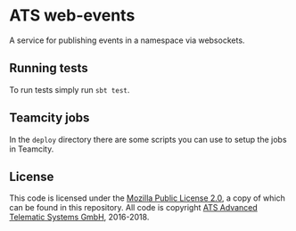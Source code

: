 # ATS web-events

A service for publishing events in a namespace via websockets.

## Running tests

To run tests simply run `sbt test`.

## Teamcity jobs

In the `deploy` directory there are some scripts you can use to setup
the jobs in Teamcity.

## License

This code is licensed under the [Mozilla Public License 2.0](LICENSE), a copy of which can be found in this repository. All code is copyright [ATS Advanced Telematic Systems GmbH](https://www.advancedtelematic.com), 2016-2018.
